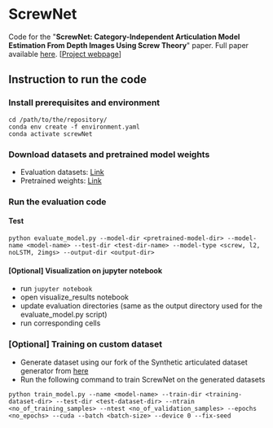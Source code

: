# ScrewNet
Code for the "**ScrewNet: Category-Independent Articulation Model Estimation From Depth Images Using Screw Theory**" 
paper. Full paper available [here](https://arxiv.org/abs/2008.10518). [[Project webpage]()]  

## Instruction to run the code

### Install prerequisites and environment
```commandline
cd /path/to/the/repository/
conda env create -f environment.yaml
conda activate screwNet
```

### Download datasets and pretrained model weights
* Evaluation datasets: [Link](https://drive.google.com/file/d/1ot5U2KW-gwarPX-qLiHdSJYau0KQNsVk/view?usp=sharing)
* Pretrained weights: [Link](https://drive.google.com/file/d/1rz07tlapadc2D65ro02RhgO2Aqn4wO6L/view?usp=sharing)

### Run the evaluation code
#### Test
```commandline
python evaluate_model.py --model-dir <pretrained-model-dir> --model-name <model-name> --test-dir <test-dir-name> --model-type <screw, l2, noLSTM, 2imgs> --output-dir <output-dir>
```

#### [Optional] Visualization on jupyter notebook
* run ```jupyter notebook```
* open visualize_results notebook
* update evaluation directories (same as the output directory used for the evaluate_model.py script)
* run corresponding cells

### [Optional] Training on custom dataset
* Generate dataset using our fork of the Synthetic articulated dataset generator from [here](https://github.com/jainajinkya/SyntheticArticulatedData)
* Run the following command to train ScrewNet on the generated datasets
```commandline
python train_model.py --name <model-name> --train-dir <training-dataset-dir> --test-dir <test-dataset-dir> --ntrain <no_of_training_samples> --ntest <no_of_validation_samples> --epochs <no_epochs> --cuda --batch <batch-size> --device 0 --fix-seed
```